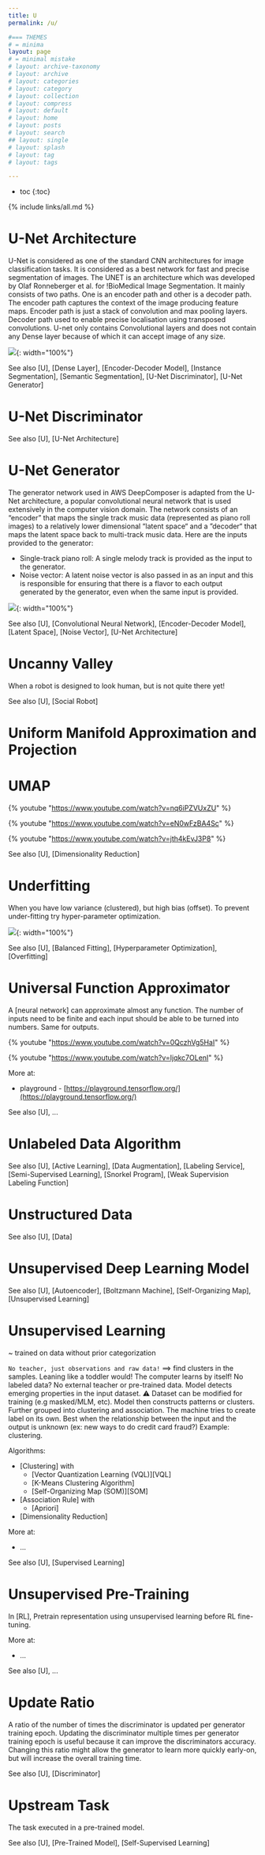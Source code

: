 ```yaml
---
title: U
permalink: /u/

#=== THEMES
# = minima
layout: page
# = minimal mistake
# layout: archive-taxonomy
# layout: archive
# layout: categories
# layout: category
# layout: collection
# layout: compress
# layout: default
# layout: home
# layout: posts
# layout: search
## layout: single
# layout: splash
# layout: tag
# layout: tags

---
```


* toc
{:toc}

{% include links/all.md %}


# U-Net Architecture

 U-Net is considered as one of the standard CNN architectures for image classification tasks. It is considered as a best network for fast and precise segmentation of images. The UNET is an architecture which was developed by Olaf Ronneberger et al. for !BioMedical Image Segmentation. It mainly consists of two paths. One is an encoder path and other is a decoder path. The encoder path captures the context of the image producing feature maps. Encoder path is just a stack of convolution and max pooling layers. Decoder path used to enable precise localisation using transposed convolutions. U-net only contains Convolutional layers and does not contain any Dense layer because of which it can accept image of any size.

 ![]( {{site.assets}}/u/unet_architecture.png ){: width="100%"}

 See also [U], [Dense Layer], [Encoder-Decoder Model], [Instance Segmentation], [Semantic Segmentation], [U-Net Discriminator], [U-Net Generator]


# U-Net Discriminator

 See also [U], [U-Net Architecture]


# U-Net Generator

 The generator network used in AWS DeepComposer is adapted from the U-Net architecture, a popular convolutional neural network that is used extensively in the computer vision domain. The network consists of an “encoder” that maps the single track music data (represented as piano roll images) to a relatively lower dimensional “latent space“ and a ”decoder“ that maps the latent space back to multi-track music data. Here are the inputs provided to the generator:
  * Single-track piano roll: A single melody track is provided as the input to the generator.
  * Noise vector: A latent noise vector is also passed in as an input and this is responsible for ensuring that there is a flavor to each output generated by the generator, even when the same input is provided.

 ![]( {{site.assets}}/u/unet_generator.png ){: width="100%"}

 See also [U], [Convolutional Neural Network], [Encoder-Decoder Model], [Latent Space], [Noise Vector], [U-Net Architecture]


# Uncanny Valley

 When a robot is designed to look human, but is not quite there yet!

 See also [U], [Social Robot]


# Uniform Manifold Approximation and Projection

# UMAP

 {% youtube "https://www.youtube.com/watch?v=nq6iPZVUxZU" %}

 {% youtube "https://www.youtube.com/watch?v=eN0wFzBA4Sc" %}

 {% youtube "https://www.youtube.com/watch?v=jth4kEvJ3P8" %}

 See also [U], [Dimensionality Reduction]


# Underfitting

 When you have low variance (clustered), but high bias (offset). To prevent under-fitting try hyper-parameter optimization.

 ![]( {{site.assets}}/u/underfitting_overfitting_balanced.png ){: width="100%"}

 See also [U], [Balanced Fitting], [Hyperparameter Optimization], [Overfitting]


# Universal Function Approximator

 A [neural network] can approximate almost any function. The number of inputs need to be finite and each input should be able to be turned into numbers. Same for outputs.

 {% youtube "https://www.youtube.com/watch?v=0QczhVg5HaI" %}

 {% youtube "https://www.youtube.com/watch?v=Ijqkc7OLenI" %}

 More at:
  * playground - [https://playground.tensorflow.org/](https://playground.tensorflow.org/)

 See also [U], ...


# Unlabeled Data Algorithm

 See also [U], [Active Learning], [Data Augmentation], [Labeling Service], [Semi-Supervised Learning], [Snorkel Program], [Weak Supervision Labeling Function]


# Unstructured Data

 See also [U], [Data]


# Unsupervised Deep Learning Model

 See also [U], [Autoencoder], [Boltzmann Machine], [Self-Organizing Map], [Unsupervised Learning]


# Unsupervised Learning

 ~ trained on data without prior categorization

 `No teacher, just observations and raw data!` ==> find clusters in the samples. Leaning like a toddler would! The computer learns by itself! No labeled data? No external teacher or pre-trained data. Model detects emerging properties in the input dataset. :warning: Dataset can be modified for training (e.g masked/MLM, etc). Model then constructs patterns or clusters. Further grouped into clustering and association. The machine tries to create label on its own. Best when the relationship between the input and the output is unknown (ex: new ways to do credit card fraud?) Example: clustering.

 Algorithms:
  * [Clustering] with 
    * [Vector Quantization Learning (VQL)][VQL]
    * [K-Means Clustering Algorithm]
    * [Self-Organizing Map (SOM)][SOM]
  * [Association Rule] with
    * [Apriori]
  * [Dimensionality Reduction]

 More at:
  * ...

 See also [U], [Supervised Learning]


# Unsupervised Pre-Training

 In [RL], Pretrain representation using unsupervised learning before RL fine-tuning.

 More at:
  * ...

 See also [U], ...


# Update Ratio

 A ratio of the number of times the discriminator is updated per generator training epoch. Updating the discriminator multiple times per generator training epoch is useful because it can improve the discriminators accuracy. Changing this ratio might allow the generator to learn more quickly early-on, but will increase the overall training time.

 See also [U], [Discriminator]


# Upstream Task

 The task executed in a pre-trained model.

 See also [U], [Pre-Trained Model], [Self-Supervised Learning]

